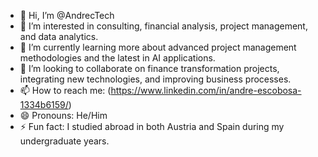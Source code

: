 - 👋 Hi, I’m @AndrecTech
- 👀 I’m interested in consulting, financial analysis, project management, and data analytics.
- 🌱 I’m currently learning more about advanced project management methodologies and the latest in AI applications.
- 💞️ I’m looking to collaborate on finance transformation projects, integrating new technologies, and improving business processes.
- 📫 How to reach me: (https://www.linkedin.com/in/andre-escobosa-1334b6159/)
- 😄 Pronouns: He/Him
- ⚡ Fun fact: I studied abroad in both Austria and Spain during my undergraduate years.

<!---
AndrecTech/AndrecTech is a ✨ special ✨ repository because its `README.md` (this file) appears on your GitHub profile.
You can click the Preview link to take a look at your changes.
--->
